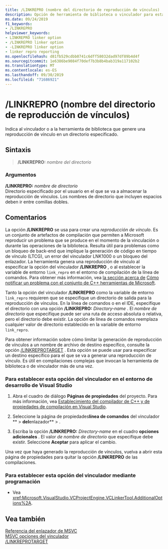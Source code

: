 ```yaml
---
title: /LINKREPRO (nombre del directorio de reproducción de vínculos)
description: Opción de herramienta de biblioteca o vinculador para establecer el directorio de una reproducción de vínculo.
ms.date: 09/24/2019
f1_keywords:
- /LINKREPRO
helpviewer_keywords:
- LINKREPRO linker option
- /LINKREPRO linker option
- -LINKREPRO linker option
- linker repro reporting
ms.openlocfilehash: d81fb529cdbb0741c6dff58032dad97df89b4d4f
ms.sourcegitcommit: 1e6386be9084f70def7b3b8b4bab319a117102b2
ms.translationtype: MT
ms.contentlocale: es-ES
ms.lasthandoff: 09/30/2019
ms.locfileid: "71686921"
---
```

# <a name="linkrepro-link-repro-directory-name"></a>/LINKREPRO (nombre del directorio de reproducción de vínculos)

Indica al vinculador o a la herramienta de biblioteca que genere una reproducción de vínculo en un directorio especificado.

## <a name="syntax"></a>Sintaxis

> **/LINKREPRO:** _nombre del directorio_

### <a name="arguments"></a>Argumentos

**/LINKREPRO:** _nombre de directorio_\
Directorio especificado por el usuario en el que se va a almacenar la reproducción de vínculos. Los nombres de directorio que incluyen espacios deben ir entre comillas dobles.

## <a name="remarks"></a>Comentarios

La opción **/LINKREPRO** se usa para crear una *reproducción de vínculo*. Es un conjunto de artefactos de compilación que permiten a Microsoft reproducir un problema que se produce en el momento de la vinculación o durante las operaciones de la biblioteca. Resulta útil para problemas como un bloqueo de back-end que implique la generación de código en tiempo de vínculo (LTCG), un error del vinculador LNK1000 o un bloqueo del enlazador. La herramienta genera una reproducción de vínculo al especificar la opción del vinculador **/LINKREPRO** , o al establecer la variable de entorno `link_repro` en el entorno de compilación de la línea de comandos. Para obtener más información, vea [la sección acerca de](../../overview/how-to-report-a-problem-with-the-visual-cpp-toolset.md#link-repros) [Cómo notificar un problema con el conjunto de C++ herramientas de Microsoft](../../overview/how-to-report-a-problem-with-the-visual-cpp-toolset.md).

Tanto la opción del vinculador **/LINKREPRO** como la variable de entorno `link_repro` requieren que se especifique un directorio de salida para la reproducción de vínculos. En la línea de comandos o en el IDE, especifique el directorio con una opción **/LINKREPRO:** _Directory-name_ . El _nombre de directorio_ que especifique puede ser una ruta de acceso absoluta o relativa, pero el directorio debe existir. La opción de línea de comandos reemplaza cualquier valor de directorio establecido en la variable de entorno `link_repro`.

Para obtener información sobre cómo limitar la generación de reproducción de vínculos a un nombre de archivo de destino específico, consulte la opción [/LINKREPROTARGET](linkreprotarget.md) . Esta opción se puede usar para especificar un destino específico para el que se va a generar una reproducción de vínculo. Es útil en compilaciones complejas que invocan la herramienta de biblioteca o de vinculador más de una vez.

### <a name="to-set-this-linker-option-in-the-visual-studio-development-environment"></a>Para establecer esta opción del vinculador en el entorno de desarrollo de Visual Studio

1. Abra el cuadro de diálogo **Páginas de propiedades** del proyecto. Para más información, vea [Establecimiento del compilador de C++ y de propiedades de compilación en Visual Studio](../working-with-project-properties.md).

1. Seleccione la página de propiedades**línea de comandos** del vinculador ** >  **del**enlazador** > .

1. Escriba la opción **/LINKREPRO:** _Directory-name_ en el cuadro **opciones adicionales** . El valor _de nombre de directorio_ que especifique debe existir. Seleccione **Aceptar** para aplicar el cambio.

Una vez que haya generado la reproducción de vínculos, vuelva a abrir esta página de propiedades para quitar la opción **/LINKREPRO** de las compilaciones.

### <a name="to-set-this-linker-option-programmatically"></a>Para establecer esta opción del vinculador mediante programación

- Vea <xref:Microsoft.VisualStudio.VCProjectEngine.VCLinkerTool.AdditionalOptions%2A>.

## <a name="see-also"></a>Vea también

[Referencia del enlazador de MSVC](linking.md)\
[MSVC opciones del vinculador](linker-options.md)\
[/LINKREPROTARGET](linkreprotarget.md)
